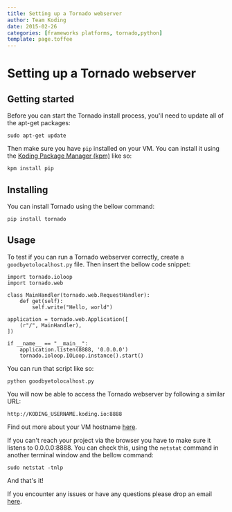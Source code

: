 ```yaml
---
title: Setting up a Tornado webserver
author: Team Koding
date: 2015-02-26
categories: [frameworks platforms, tornado,python]
template: page.toffee
---
```


# Setting up a Tornado webserver

## Getting started

Before you can start the Tornado install process, you'll need to update all of the apt-get packages:

```
sudo apt-get update
```

Then make sure you have `pip` installed on your VM. You can install it using the [Koding Package Manager (kpm)](http://learn.koding.com/guides/getting-started-kpm/) like so:

```
kpm install pip
```

## Installing

You can install Tornado using the bellow command:

```
pip install tornado
```

## Usage

To test if you can run a Tornado webserver correctly, create a `goodbyetolocalhost.py` file. Then insert the bellow code snippet:

```
import tornado.ioloop
import tornado.web

class MainHandler(tornado.web.RequestHandler):
    def get(self):
        self.write("Hello, world")

application = tornado.web.Application([
    (r"/", MainHandler),
])

if __name__ == "__main__":
    application.listen(8888, '0.0.0.0')
    tornado.ioloop.IOLoop.instance().start()
```

You can run that script like so:

```
python goodbyetolocalhost.py
```

You will now be able to access the Tornado webserver by following a similar URL:

```
http://KODING_USERNAME.koding.io:8888
```

Find out more about your VM hostname [here](http://learn.koding.com/faq/vm-hostname/).

If you can't reach your project via the browser you have to make sure it listens to 0.0.0.0:8888. You can check this, using the `netstat` command in another terminal window and the bellow command:

```
sudo netstat -tnlp
```

And that's it!

If you encounter any issues or have any questions please drop an email [here](mailto:support@koding.com).
